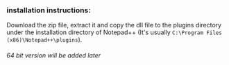 ### installation instructions:
Download the zip file, extract it and copy the dll file to the plugins directory under the installation directory of Notepad++ (It's usually `C:\Program Files (x86)\Notepad++\plugins`).

###### 64 bit version will be added later
